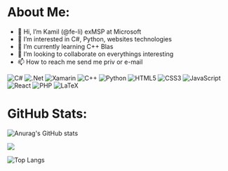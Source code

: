 # About Me:
- 👋 Hi, I’m Kamil (@fe-li) exMSP at Microsoft
- 👀 I’m interested in C#, Python, websites technologies
- 🌱 I’m currently learning C++ Blas
- 💞️ I’m looking to collaborate on everythings interesting
- 📫 How to reach me send me priv or e-mail

![C#](https://img.shields.io/badge/c%23-%23239120.svg?style=for-the-badge&logo=c-sharp&logoColor=white)
![.Net](https://img.shields.io/badge/.NET-5C2D91?style=for-the-badge&logo=.net&logoColor=white)
![Xamarin](https://img.shields.io/badge/Xamarin-3199DC?style=for-the-badge&logo=xamarin&logoColor=white)
![C++](https://img.shields.io/badge/c++-%2300599C.svg?style=for-the-badge&logo=c%2B%2B&logoColor=white)
![Python](https://img.shields.io/badge/python-3670A0?style=for-the-badge&logo=python&logoColor=ffdd54)
![HTML5](https://img.shields.io/badge/html5-%23E34F26.svg?style=for-the-badge&logo=html5&logoColor=white)
![CSS3](https://img.shields.io/badge/css3-%231572B6.svg?style=for-the-badge&logo=css3&logoColor=white)
![JavaScript](https://img.shields.io/badge/javascript-%23323330.svg?style=for-the-badge&logo=javascript&logoColor=%23F7DF1E)
![React](https://img.shields.io/badge/react-%2320232a.svg?style=for-the-badge&logo=react&logoColor=%2361DAFB)
![PHP](https://img.shields.io/badge/php-%23777BB4.svg?style=for-the-badge&logo=php&logoColor=white)
![LaTeX](https://img.shields.io/badge/latex-%23008080.svg?style=for-the-badge&logo=latex&logoColor=white)


# GitHub Stats:

![Anurag's GitHub stats](https://github-readme-stats.vercel.app/api?username=fe-li&show_icons=true&theme=radical)

![](https://github-readme-streak-stats.herokuapp.com/?user=fe-li&theme=dark&hide_border=false)<br/>

![Top Langs](https://github-readme-stats.vercel.app/api/top-langs/?username=fe-li&theme=dark&layout=compact&langs_count=10)


<!---
fe-li/fe-li is a ✨ special ✨ repository because its `README.md` (this file) appears on your GitHub profile.
You can click the Preview link to take a look at your changes.
--->
